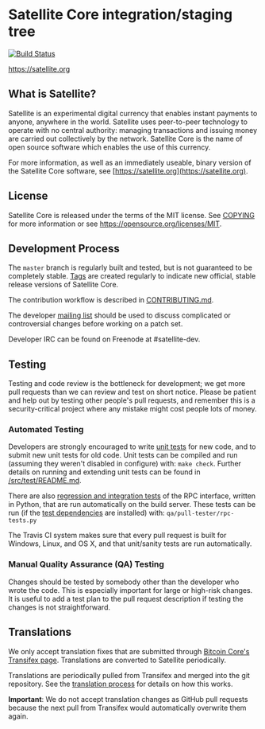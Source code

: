 Satellite Core integration/staging tree
=====================================

[![Build Status](https://travis-ci.org/minblock/satellite.svg?branch=master)](https://travis-ci.org/minblock/satellite)

https://satellite.org

What is Satellite?
----------------

Satellite is an experimental digital currency that enables instant payments to
anyone, anywhere in the world. Satellite uses peer-to-peer technology to operate
with no central authority: managing transactions and issuing money are carried
out collectively by the network. Satellite Core is the name of open source
software which enables the use of this currency.

For more information, as well as an immediately useable, binary version of
the Satellite Core software, see [https://satellite.org](https://satellite.org).

License
-------

Satellite Core is released under the terms of the MIT license. See [COPYING](COPYING) for more
information or see https://opensource.org/licenses/MIT.

Development Process
-------------------

The `master` branch is regularly built and tested, but is not guaranteed to be
completely stable. [Tags](https://github.com/minblock/satellite/tags) are created
regularly to indicate new official, stable release versions of Satellite Core.

The contribution workflow is described in [CONTRIBUTING.md](CONTRIBUTING.md).

The developer [mailing list](https://groups.google.com/forum/#!forum/satellite-dev)
should be used to discuss complicated or controversial changes before working
on a patch set.

Developer IRC can be found on Freenode at #satellite-dev.

Testing
-------

Testing and code review is the bottleneck for development; we get more pull
requests than we can review and test on short notice. Please be patient and help out by testing
other people's pull requests, and remember this is a security-critical project where any mistake might cost people
lots of money.

### Automated Testing

Developers are strongly encouraged to write [unit tests](src/test/README.md) for new code, and to
submit new unit tests for old code. Unit tests can be compiled and run
(assuming they weren't disabled in configure) with: `make check`. Further details on running
and extending unit tests can be found in [/src/test/README.md](/src/test/README.md).

There are also [regression and integration tests](/qa) of the RPC interface, written
in Python, that are run automatically on the build server.
These tests can be run (if the [test dependencies](/qa) are installed) with: `qa/pull-tester/rpc-tests.py`

The Travis CI system makes sure that every pull request is built for Windows, Linux, and OS X, and that unit/sanity tests are run automatically.

### Manual Quality Assurance (QA) Testing

Changes should be tested by somebody other than the developer who wrote the
code. This is especially important for large or high-risk changes. It is useful
to add a test plan to the pull request description if testing the changes is
not straightforward.

Translations
------------

We only accept translation fixes that are submitted through [Bitcoin Core's Transifex page](https://www.transifex.com/projects/p/bitcoin/).
Translations are converted to Satellite periodically.

Translations are periodically pulled from Transifex and merged into the git repository. See the
[translation process](doc/translation_process.md) for details on how this works.

**Important**: We do not accept translation changes as GitHub pull requests because the next
pull from Transifex would automatically overwrite them again.
